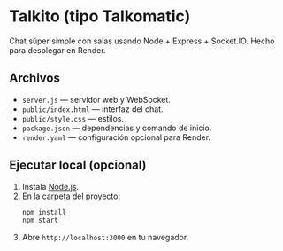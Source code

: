 # Talkito (tipo Talkomatic)
Chat súper simple con salas usando Node + Express + Socket.IO. Hecho para desplegar en Render.

## Archivos
- `server.js` — servidor web y WebSocket.
- `public/index.html` — interfaz del chat.
- `public/style.css` — estilos.
- `package.json` — dependencias y comando de inicio.
- `render.yaml` — configuración opcional para Render.

## Ejecutar local (opcional)
1. Instala [Node.js](https://nodejs.org).
2. En la carpeta del proyecto:
   ```bash
   npm install
   npm start
   ```
3. Abre `http://localhost:3000` en tu navegador.
